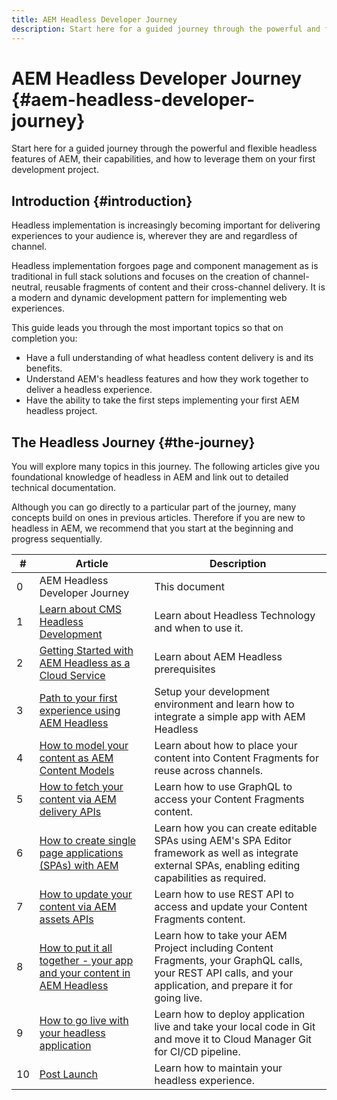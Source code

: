 ```yaml
---
title: AEM Headless Developer Journey
description: Start here for a guided journey through the powerful and flexible headless features of AEM, their capabilities, and how to leverage them on your first development project.
---
```


# AEM Headless Developer Journey {#aem-headless-developer-journey}

Start here for a guided journey through the powerful and flexible headless features of AEM, their capabilities, and how to leverage them on your first development project.

## Introduction {#introduction}

Headless implementation is increasingly becoming important for delivering experiences to your audience is, wherever they are and regardless of channel.

Headless implementation forgoes page and component management as is traditional in full stack solutions and focuses on the creation of channel-neutral, reusable fragments of content and their cross-channel delivery. It is a modern and dynamic development pattern for implementing web experiences.

This guide leads you through the most important topics so that on completion you:

* Have a full understanding of what headless content delivery is and its benefits.
* Understand AEM's headless features and how they work together to deliver a headless experience.
* Have the ability to take the first steps implementing your first AEM headless project.

## The Headless Journey {#the-journey}

You will explore many topics in this journey. The following articles give you foundational knowledge of headless in AEM and link out to detailed technical documentation.

Although you can go directly to a particular part of the journey, many concepts build on ones in previous articles. Therefore if you are new to headless in AEM, we recommend that you start at the beginning and progress sequentially.

|#|Article|Description|
|---|---|---|
|0|AEM Headless Developer Journey|This document|
|1|[Learn about CMS Headless Development](learn-about.md)|Learn about Headless Technology and when to use it.|
|2|[Getting Started with AEM Headless as a Cloud Service](getting-started.md)|Learn about AEM Headless prerequisites|
|3|[Path to your first experience using AEM Headless](path-to-first-experience.md)|Setup your development environment and learn how to integrate a simple app with AEM Headless|
|4|[How to model your content as AEM Content Models](model-your-content.md)|Learn about how to place your content into Content Fragments for reuse across channels.|
|5|[How to fetch your content via AEM delivery APIs](access-your-content.md)|Learn how to use GraphQL to access your Content Fragments content.|
|6|[How to create single page applications (SPAs) with AEM](create-spa.md)|Learn how you can create editable SPAs using AEM's SPA Editor framework as well as integrate external SPAs, enabling editing capabilities as required.|
|7|[How to update your content via AEM assets APIs](update-your-content.md)|Learn how to use REST API to access and update your Content Fragments content.|
|8|[How to put it all together - your app and your content in AEM Headless](put-it-all-together.md)|Learn how to take your AEM Project including Content Fragments, your GraphQL calls, your REST API calls, and your application, and prepare it for going live.|
|9|[How to go live with your headless application](go-live.md)|Learn how to deploy application live and take your local code in Git and move it to Cloud Manager Git for CI/CD pipeline.|
|10|[Post Launch](post-launch.md)|Learn how to maintain your headless experience.|
